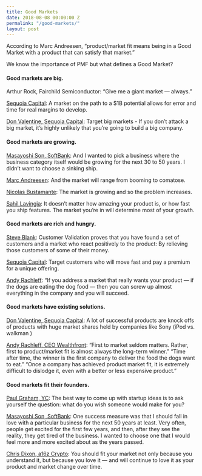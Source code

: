 ```yaml
---
title: Good Markets
date: 2018-08-08 00:00:00 Z
permalink: "/good-markets/"
layout: post
---
```


According to Marc Andreesen, “product/market fit means being in a Good Market with a product that can satisfy that market.” 

We know the importance of PMF but what defines a Good Market?




#### Good markets are big. 

Arthur Rock, Fairchild Semiconductor: “Give me a giant market — always.”

[Sequoia Capital](https://www.sequoiacap.com/article/elements-of-enduring-companies/): A market on the path to a $1B potential allows for error and time for real margins to develop.

[Don Valentine, Sequoia Capital](https://youtu.be/nKN-abRJMEw): Target big markets - If you don’t attack a big market, it’s highly unlikely that you’re going to build a big company.


#### Good markets are growing. 

[Masayoshi Son, SoftBank](https://hbr.org/1992/01/japanese-style-entrepreneurship-an-interview-with-softbanks-ceo-masayoshi-son): And I wanted to pick a business where the business category itself would be growing for the next 30 to 50 years. I didn’t want to choose a sinking ship.

[Marc Andreesen](http://web.archive.org/web/20070701074943/http://blog.pmarca.com/2007/06/the-pmarca-gu-2.html): And the market will range from booming to comatose.

[Nicolas Bustamante](https://medium.com/@nico_bst/how-to-identify-a-good-market-to-launch-a-successful-startup-d82214f07551): The market is growing and so the problem increases.

[Sahil Lavingia](https://medium.com/@shl/reflecting-on-my-failure-to-build-a-billion-dollar-company-b0c31d7db0e7): It doesn’t matter how amazing your product is, or how fast you ship features. The market you’re in will determine most of your growth.



#### Good markets are rich and hungry.

[Steve Blank](https://www.amazon.com/Four-Steps-Epiphany-Steve-Blank/dp/0989200507): Customer Validation proves that you have found a set of customers and a market who react positively to the product: By relieving those customers of some of their money. 

[Sequoia Capital](https://www.sequoiacap.com/article/elements-of-enduring-companies/): Target customers who will move fast and pay a premium for a unique offering.

[Andy Rachleff](https://a16z.com/2017/02/18/12-things-about-product-market-fit/): “If you address a market that really wants your product — if the dogs are eating the dog food — then you can screw up almost everything in the company and you will succeed. 



#### Good markets have existing solutions.

[Don Valentine, Sequoia Capital](https://youtu.be/nKN-abRJMEw): A lot of successful products are knock offs of products with huge market shares held by companies like Sony (iPod vs. walkman )

[Andy Rachleff, CEO Wealthfront](https://a16z.com/2017/02/18/12-things-about-product-market-fit/): “First to market seldom matters. Rather, first to product/market fit is almost always the long-term winner.” “Time after time, the winner is the first company to deliver the food the dogs want to eat.” “Once a company has achieved product market fit, it is extremely difficult to dislodge it, even with a better or less expensive product.”


#### Good markets fit their founders.

[Paul Graham, YC](http://www.paulgraham.com/organic.html): The best way to come up with startup ideas is to ask yourself the question: what do you wish someone would make for you?

[Masayoshi Son, SoftBank](https://hbr.org/1992/01/japanese-style-entrepreneurship-an-interview-with-softbanks-ceo-masayoshi-son): One success measure was that I should fall in love with a particular business for the next 50 years at least. Very often, people get excited for the first few years, and then, after they see the reality, they get tired of the business. I wanted to choose one that I would feel more and more excited about as the years passed.

[Chris Dixon, a16z Crypto](http://cdixon.org/2011/06/20/foundermarket-fit/):  You should fit your market not only because you understand it, but because you love it — and will continue to love it as your product and market change over time.
